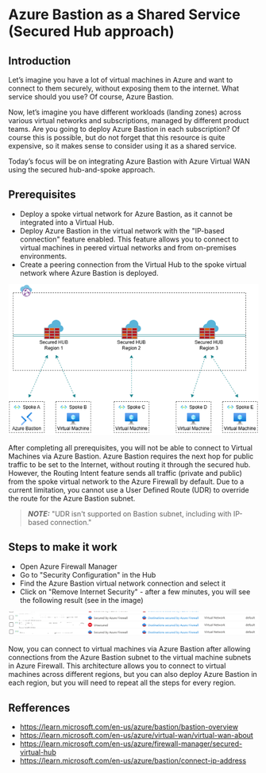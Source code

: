 # Azure Bastion as a Shared Service (Secured Hub approach)

## Introduction

Let’s imagine you have a lot of virtual machines in Azure and want to connect to them securely, without exposing them to the internet. What service should you use? Of course, Azure Bastion.

Now, let’s imagine you have different workloads (landing zones) across various virtual networks and subscriptions, managed by different product teams. Are you going to deploy Azure Bastion in each subscription? Of course this is possible, but do not forget that this resource is quite expensive, so it makes sense to consider using it as a shared service.

Today’s focus will be on integrating Azure Bastion with Azure Virtual WAN using the secured hub-and-spoke approach.

## Prerequisites

- Deploy a spoke virtual network for Azure Bastion, as it cannot be integrated into a Virtual Hub.
- Deploy Azure Bastion in the virtual network with the "IP-based connection" feature enabled. This feature allows you to connect to virtual machines in peered virtual networks and from on-premises environments.
- Create a peering connection from the Virtual Hub to the spoke virtual network where Azure Bastion is deployed.

![Azure Bastion as a Shared Service](media/azure-bastion-as-a-shared-service.png)

After completing all prerequisites, you will not be able to connect to Virtual Machines via Azure Bastion. Azure Bastion requires the next hop for public traffic to be set to the Internet, without routing it through the secured hub. However, the Routing Intent feature sends all traffic (private and public) from the spoke virtual network to the Azure Firewall by default. Due to a current limitation, you cannot use a User Defined Route (UDR) to override the route for the Azure Bastion subnet.

> **_NOTE:_**  "UDR isn't supported on Bastion subnet, including with IP-based connection."

## Steps to make it work

- Open Azure Firewall Manager
- Go to "Security Configuration" in the Hub
- Find the Azure Bastion virtual network connection and select it
- Click on "Remove Internet Security" - after a few minutes, you will see the following result (see in the image)

![Remove Internet Security](media/remove-internet-security.png)

Now, you can connect to virtual machines via Azure Bastion after allowing connections from the Azure Bastion subnet to the virtual machine subnets in Azure Firewall. This architecture allows you to connect to virtual machines across different regions, but you can also deploy Azure Bastion in each region, but you will need to repeat all the steps for every region.

## Refferences

- <https://learn.microsoft.com/en-us/azure/bastion/bastion-overview>
- <https://learn.microsoft.com/en-us/azure/virtual-wan/virtual-wan-about>
- <https://learn.microsoft.com/en-us/azure/firewall-manager/secured-virtual-hub>
- <https://learn.microsoft.com/en-us/azure/bastion/connect-ip-address>
